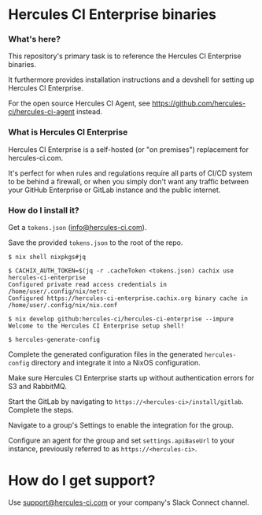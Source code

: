 
# Hercules CI Enterprise binaries

### What's here?

This repository's primary task is to reference the Hercules CI Enterprise binaries.

It furthermore provides installation instructions and a devshell for setting up
Hercules CI Enterprise.

For the open source Hercules CI Agent, see https://github.com/hercules-ci/hercules-ci-agent instead.

### What is Hercules CI Enterprise

Hercules CI Enterprise is a self-hosted (or "on premises") replacement for hercules-ci.com.

It's perfect for when rules and regulations require all parts of CI/CD system to be behind a firewall, or when you simply don't want any traffic between your GitHub Enterprise or GitLab instance and the public internet.

### How do I install it?

Get a `tokens.json` ([info@hercules-ci.com](info@hercules-ci.com)).

Save the provided `tokens.json` to the root of the repo.

```console
$ nix shell nixpkgs#jq

$ CACHIX_AUTH_TOKEN=$(jq -r .cacheToken <tokens.json) cachix use hercules-ci-enterprise
Configured private read access credentials in /home/user/.config/nix/netrc
Configured https://hercules-ci-enterprise.cachix.org binary cache in /home/user/.config/nix/nix.conf

$ nix develop github:hercules-ci/hercules-ci-enterprise --impure
Welcome to the Hercules CI Enterprise setup shell!

$ hercules-generate-config
```

Complete the generated configuration files in the generated `hercules-config` directory and integrate it into a NixOS configuration.

Make sure Hercules CI Enterprise starts up without authentication errors for S3 and RabbitMQ.

Start the GitLab by navigating to `https://<hercules-ci>/install/gitlab`. Complete the steps.

Navigate to a group's Settings to enable the integration for the group.

Configure an agent for the group and set `settings.apiBaseUrl` to your instance, previously referred to as `https://<hercules-ci>`.

# How do I get support?

Use [support@hercules-ci.com](mailto:support@hercules-ci.com) or your company's Slack Connect channel.
